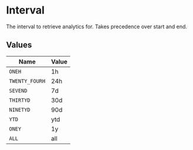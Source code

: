 # Interval

The interval to retrieve analytics for. Takes precedence over start and end.


## Values

| Name           | Value          |
| -------------- | -------------- |
| `ONEH`         | 1h             |
| `TWENTY_FOURH` | 24h            |
| `SEVEND`       | 7d             |
| `THIRTYD`      | 30d            |
| `NINETYD`      | 90d            |
| `YTD`          | ytd            |
| `ONEY`         | 1y             |
| `ALL`          | all            |